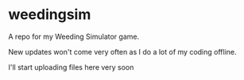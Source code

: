 # weedingsim
A repo for my Weeding Simulator game. 

New updates won't come very often as I do a lot of my coding offline.

I'll start uploading files here very soon
